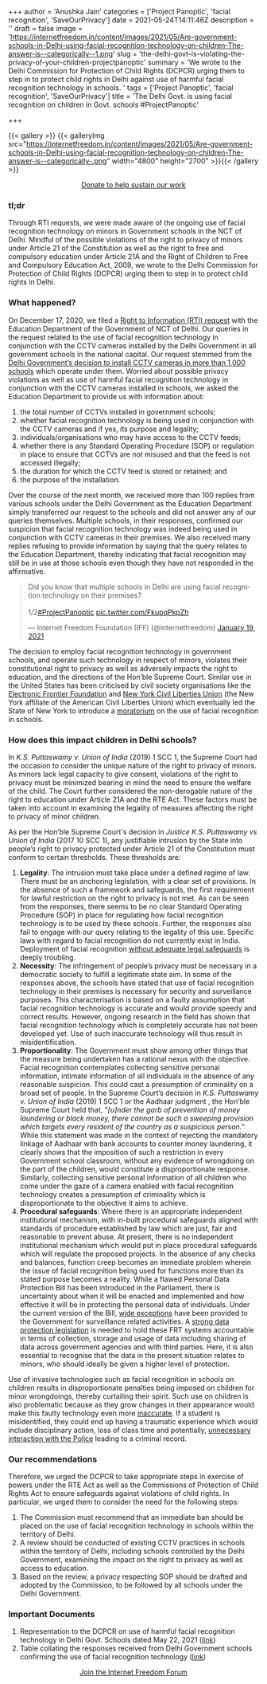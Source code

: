 +++
author = 'Anushka Jain'
categories = ['Project Panoptic', 'facial recognition', 'SaveOurPrivacy']
date = 2021-05-24T14:11:46Z
description = ''
draft = false
image = 'https://internetfreedom.in/content/images/2021/05/Are-government-schools-in-Delhi-using-facial-recognition-technology-on-children-The-answer-is--categorically--1.png'
slug = 'the-delhi-govt-is-violating-the-privacy-of-your-children-projectpanoptic'
summary = 'We wrote to the Delhi Commission for Protection of Child Rights (DCPCR) urging them to step in to protect child rights in Delhi against use of harmful facial recognition technology in schools. '
tags = ['Project Panoptic', 'facial recognition', 'SaveOurPrivacy']
title = 'The Delhi Govt. is using facial recognition on children in Govt. schools #ProjectPanoptic'

+++


{{< gallery >}}
{{< galleryImg  src="https://internetfreedom.in/content/images/2021/05/Are-government-schools-in-Delhi-using-facial-recognition-technology-on-children-The-answer-is--categorically-.png" width="4800" height="2700" >}}{{< /gallery >}}

<div style="text-align:center;">
    <a href="https://internetfreedom.in/donate/" class="button">Donate to help sustain our work</a>
</div>



### tl;dr

Through RTI requests, we were made aware of the ongoing use of facial recognition technology on minors in Government schools in the NCT of Delhi. Mindful of the possible violations of the right to privacy of minors under Article 21 of the Constitution as well as the right to free and compulsory education under Article 21A and the Right of Children to Free and Compulsory Education Act, 2009, we wrote to the Delhi Commission for Protection of Child Rights (DCPCR) urging them to step in to protect child rights in Delhi.

### What happened?

On December 17, 2020, we filed a [Right to Information (RTI) request](https://drive.google.com/file/d/19LI7_EGk2Bmyn2u3Ta6d0zk-HEa4TLuO/view?usp=sharing) with the Education Department of the Government of NCT of Delhi. Our queries in the request related to the use of facial recognition technology in conjunction with the CCTV cameras installed by the Delhi Government in all government schools in the national capital. Our request stemmed from the [Delhi Government’s decision to install CCTV cameras in more than 1,000 schools](https://www.newindianexpress.com/thesundaystandard/2019/jul/07/delhi-becomes-first-city-to-have-cctvs-at-government-schools-2000402.html) which operate under them. Worried about possible privacy violations as well as use of harmful facial recognition technology in conjunction with the CCTV cameras installed in schools, we asked the Education Department to provide us with information about:

1. the total number of CCTVs installed in government schools;
2. whether facial recognition technology is being used in conjunction with the CCTV cameras and if yes, its purpose and legality;
3. individuals/organisations who may have access to the CCTV feeds;
4. whether there is any Standard Operating Procedure (SOP) or regulation in place to ensure that CCTVs are not misused and that the feed is not accessed illegally;
5. the duration for which the CCTV feed is stored or retained; and
6. the purpose of the installation.

Over the course of the next month, we received more than 100 replies from various schools under the Delhi Government as the Education Department simply transferred our request to the schools and did not answer any of our queries themselves. Multiple schools, in their responses, confirmed our suspicion that facial recognition technology was indeed being used in conjunction with CCTV cameras in their premises. We also received many replies  refusing to provide information by saying that the query relates to the Education Department, thereby indicating that facial recognition may still be in use at those schools even though they have not responded in the affirmative.

<blockquote class="twitter-tweet"><p lang="en" dir="ltr">Did you know that multiple schools in Delhi are using facial recognition technology on their premises? <br><br>1/2<a href="https://twitter.com/hashtag/ProjectPanoptic?src=hash&amp;ref_src=twsrc%5Etfw">#ProjectPanoptic</a> <a href="https://t.co/FkupqPkpZh">pic.twitter.com/FkupqPkpZh</a></p>&mdash; Internet Freedom Foundation (IFF) (@internetfreedom) <a href="https://twitter.com/internetfreedom/status/1351497228691464194?ref_src=twsrc%5Etfw">January 19, 2021</a></blockquote>
<script async src="https://platform.twitter.com/widgets.js" charset="utf-8"></script>

The decision to employ facial recognition technology in government schools, and operate such technology in respect of minors, violates their constitutional right to privacy as well as adversely impacts the right to education, and the directions of the Hon’ble Supreme Court. Similar use in the United States has been criticised by civil society organisations like the [Electronic Frontier Foundation](https://www.eff.org/deeplinks/2020/02/schools-are-pushing-boundaries-surveillance-technologies) and [New York Civil Liberties Union](https://www.aclu.org/press-releases/nyclu-statement-new-high-tech-school-security-projects-approved-through-smart-schools) (the New York affiliate of the American Civil Liberties Union) which eventually led the State of New York to introduce a [moratorium](https://www.forbes.com/sites/rachelsandler/2020/12/22/new-york-issues-first-in-nation-moratorium-on-facial-recognition-in-schools/?sh=6785d54484ba) on the use of facial recognition in schools.

### How does this impact children in Delhi schools?

In _K.S. Puttaswamy v. Union of India_ (2019) 1 SCC 1, the Supreme Court had the occasion to consider the unique nature of the right to privacy of minors. As minors lack legal capacity to give consent, violations of the right to privacy must be minimized bearing in mind the need to ensure the welfare of the child. The Court further considered the non-derogable nature of the right to education under Article 21A and the RTE Act. These factors must be taken into account in examining the legality of measures affecting the right to privacy of minor children.

As per the Hon’ble Supreme Court's decision in _Justice K.S. Puttaswamy vs Union of India_ (2017 10 SCC 1), any justifiable intrusion by the State into people’s right to privacy protected under Article 21 of the Constitution must conform to certain thresholds. These thresholds are:

1. **Legality**: The intrusion must take place under a defined regime of law. There must be an anchoring legislation, with a clear set of provisions. In the absence of such a framework and safeguards, the first requirement for lawful restriction on the right to privacy is not met. As can be seen from the responses, there seems to be no clear Standard Operating Procedure (SOP) in place for regulating how facial recognition technology is to be used by these schools. Further, the responses also fail to engage with our query relating to the legality of this use. Specific laws with regard to facial recognition do not currently exist in India. Deployment of facial recognition [without adequate legal safeguards](https://panoptic.in/case-study/problems-with-facial-recognition-technology-operating-in-a-legal-vacuum) is deeply troubling.
2. **Necessity**: The infringement of people’s privacy must be necessary in a democratic society to fulfill a legitimate state aim. In some of the responses above, the schools have stated that use of facial recognition technology in their premises is necessary for security and surveillance purposes.  This characterisation is based on a faulty assumption that facial recognition technology is accurate and would provide speedy and correct results. However, ongoing research in the field has shown that facial recognition technology which is completely accurate has not been developed yet. Use of such inaccurate technology will thus result in misidentification.
3. **Proportionality**: The Government must show among other things that the measure being undertaken has a rational nexus with the objective. Facial recognition contemplates collecting sensitive personal information, intimate information of all individuals in the absence of any reasonable suspicion. This could cast a presumption of criminality on a broad set of people. In the Supreme Court’s decision in _K.S. Puttaswamy v. Union of India_ (2019) 1 SCC 1 or the Aadhaar judgment , the Hon’ble Supreme Court held that, "_[u]nder the garb of prevention of money laundering or black money, there cannot be such a sweeping provision which targets every resident of the country as a suspicious person."_ While this statement was made in the context of rejecting the mandatory linkage of Aadhaar with bank accounts to counter money laundering, it clearly shows that the imposition of such a restriction in every Government school classroom, without any evidence of wrongdoing on the part of the children, would constitute a disproportionate response. Similarly, collecting sensitive personal information of all children who come under the gaze of a camera enabled with facial recognition technology creates a presumption of criminality which is disproportionate to the objective it aims to achieve.
4. **Procedural safeguards**: Where there is an appropriate independent institutional mechanism, with in-built procedural safeguards aligned with standards of procedure established by law which are just, fair and reasonable to prevent abuse. At present, there is no independent institutional mechanism which would put in place procedural safeguards which will regulate the proposed projects. In the absence of any checks and balances, function creep becomes an immediate problem wherein the issue of facial recognition being used for functions more than its stated purpose becomes a reality. While a flawed Personal Data Protection Bill has been introduced in the Parliament, there is uncertainty about when it will be enacted and implemented and how effective it will be in protecting the personal data of individuals. Under the current version of the Bill, [wide exceptions](https://internetfreedom.in/watch-the-watchmen-series-part-5-the-personal-data-protection-bill-2019/) have been provided to the Government for surveillance related activities. A [strong data protection legislation](https://internetfreedom.in/startfromscratch-the-data-bill-series-part-1/) is needed to hold these FRT systems accountable in terms of collection, storage and usage of data including sharing of data across government agencies and with third parties. Here, it is also essential to recognise that the data in the present situation relates to minors, who should ideally be given a higher level of protection.

Use of invasive technologies such as facial recognition in schools on children results in disproportionate penalties being imposed on children for minor wrongdoings, thereby curtailing their spirit. Such use on children is also problematic because as they grow changes in their appearance would make this faulty technology even more [inaccurate](https://www.thehindu.com/opinion/op-ed/facial-recognition-is-an-invasive-and-inefficient-tool/article28629051.ece). If a student is misidentified, they could end up having a traumatic experience which would include disciplinary action, loss of class time and potentially, [unnecessary interaction with the Police](https://www.nytimes.com/2020/12/29/technology/facial-recognition-misidentify-jail.html) leading to a criminal record.

### Our recommendations

Therefore, we urged the DCPCR to take appropriate steps in exercise of powers under the RTE Act as well as the Commissions of Protection of Child Rights Act to ensure safeguards against violations of child rights. In particular, we urged them to consider the need for the following steps:

1. The Commission must recommend that an immediate ban should be placed on the use of facial recognition technology in schools within the territory of Delhi.
2. A review should be conducted of existing CCTV practices in schools within the territory of Delhi, including schools controlled by the Delhi Government, examining the impact on the right to privacy as well as access to education.
3. Based on the review, a privacy respecting SOP should be drafted and adopted by the Commission, to be followed by all schools under the Delhi Government.

### Important Documents

1. Representation to the DCPCR on use of harmful facial recognition technology in Delhi Govt. Schools dated May 22, 2021 ([link](https://drive.google.com/file/d/1G2GCE7mRZ1T8rc5cMe1-8Z3ReiZTmLAy/view?usp=sharing))
2. Table collating the responses received from Delhi Government schools confirming the use of facial recognition technology ([link](https://drive.google.com/file/d/1U1xAiSqWjwfGzp4jOaafavwVoj9BCMK9/view?usp=sharing))

<div style="text-align:center;">
    <a href="https://forum.internetfreedom.in/" class="button">Join the Internet Freedom Forum</a>
</div>





